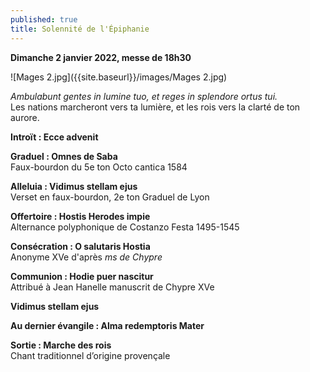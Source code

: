 ```yaml
---
published: true
title: Solennité de l'Épiphanie
---
```

**Dimanche 2 janvier 2022, messe de 18h30**

![Mages 2.jpg]({{site.baseurl}}/images/Mages 2.jpg)

*Ambulabunt gentes in lumine tuo, et reges in splendore ortus tui.*  
Les nations marcheront vers ta lumière, et les rois vers la clarté de ton aurore.

**Introït : Ecce advenit**

**Graduel : Omnes de Saba**  
Faux-bourdon du 5e ton Octo cantica 1584

**Alleluia : Vidimus stellam ejus**  
Verset en faux-bourdon, 2e ton Graduel de Lyon

**Offertoire : Hostis Herodes impie**  
Alternance polyphonique de Costanzo Festa 1495-1545

**Consécration : O salutaris Hostia**  
Anonyme XVe d'après *ms de Chypre*

**Communion : Hodie puer nascitur**  
Attribué à Jean Hanelle manuscrit de Chypre XVe

**Vidimus stellam ejus**

**Au dernier évangile : Alma redemptoris Mater**

**Sortie : Marche des rois**  
Chant traditionnel d’origine provençale
